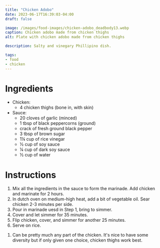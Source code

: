 ```yaml
---
title: "Chicken Adobo"
date: 2023-06-17T16:39:03-04:00
draft: false

image: /images/food-images/chicken-adobo_deadbody13.webp
caption: Chicken adobo made from chicken thighs
alt: Plate with chicken adobo made from chicken thighs

description: Salty and vinegary Phillipino dish.

tags:
- food
- chicken
---
```


# Ingredients
- Chicken:
    - 4 chicken thighs (bone in, with skin)
- Sauce:
    - 20 cloves of garlic (minced)
    - 1 tbsp of black peppercorns (ground)
    - crack of fresh ground black pepper
    - 3 tbsp of brown sugar
    - 1&frac14; cup of rice vinegar
    - &frac12; cup of soy sauce
    - &frac14; cup of dark soy sauce
    - &frac12; cup of water

# Instructions
1. Mix all the ingredients in the sauce to form the marinade. Add chicken and marinate for 2 hours.
1. In dutch oven on medium-high heat, add a bit of vegetable oil. Sear chicken 2-3 minutes per side.
1. Pour in marinade uesd in Step 1, bring to simmer. 
1. Cover and let simmer for 35 minutes.
1. Flip chicken, cover, and simmer for another 25 minutes.
1. Serve on rice.

<div class="footnotes">

1. Can be pretty much any part of the chicken. It's nice to have some diversity but if only given one choice, chicken thighs work best.

</div>

